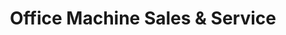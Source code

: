 ---
title: "Office Machine Sales & Service"
url: /cleveland/office-machine-sales-and-service/
shop: shop
---